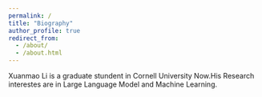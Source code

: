 ```yaml
---
permalink: /
title: "Biography"
author_profile: true
redirect_from: 
  - /about/
  - /about.html
---
```


Xuanmao Li is a graduate stundent in Cornell University Now.His Research interestes are in Large Language Model and Machine Learning.

